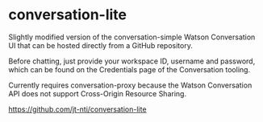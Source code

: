 # conversation-lite

Slightly modified version of the conversation-simple Watson Conversation UI that can be hosted directly from a GitHub repository.

Before chatting, just provide your workspace ID, username and password, which can be found on the Credentials page of the Conversation tooling.

Currently requires conversation-proxy because the Watson Conversation API does not support Cross-Origin Resource Sharing.

https://github.com/jt-nti/conversation-lite
